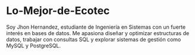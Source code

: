 # Lo-Mejor-de-Ecotec
Soy Jhon Hernandez, estudiante de Ingeniería en Sistemas con un fuerte interés en bases de datos. Me apasiona diseñar y optimizar estructuras de datos, trabajar con consultas SQL y explorar sistemas de gestión como MySQL y PostgreSQL.
